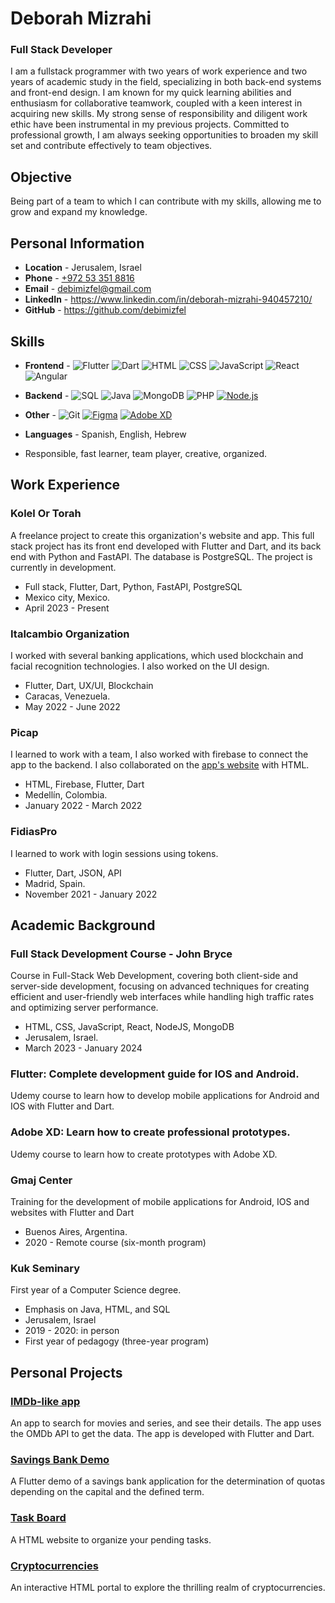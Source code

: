 # Deborah Mizrahi
 
### Full Stack Developer

I am a fullstack programmer with two years of work experience and two years of academic study in the field, specializing in both back-end systems and front-end design. I am known for my quick learning abilities and enthusiasm for collaborative teamwork, coupled with a keen interest in acquiring new skills. My strong sense of responsibility and diligent work ethic have been instrumental in my previous projects. Committed to professional growth, I am always seeking opportunities to broaden my skill set and contribute effectively to team objectives.

## Objective

Being part of a team to which I can contribute with my skills, allowing me to grow and expand my knowledge.

## Personal Information

- **Location** - Jerusalem, Israel
- **Phone** - [+972 53 351 8816](tel:+972533518816)
- **Email** - [debimizfel@gmail.com](mailto:debimizfel@gmail.com)
- **LinkedIn** - https://www.linkedin.com/in/deborah-mizrahi-940457210/
- **GitHub** - https://github.com/debimizfel

## Skills

- **Frontend** - ![Flutter](https://raster.shields.io/badge/Flutter-02569B?logo=flutter&logoColor=white&style=flat)
 ![Dart](https://raster.shields.io/badge/Dart-0175C2?logo=dart&logoColor=white&style=flat)
 ![HTML](https://raster.shields.io/badge/HTML5-E34F26?logo=html5&logoColor=white&style=flat)
 ![CSS](https://raster.shields.io/badge/CSS3-1572B6?logo=css3&logoColor=white&style=flat)
 ![JavaScript](https://raster.shields.io/badge/JavaScript-F7DF1E?logo=javascript&logoColor=black&style=flat)
 ![React](https://img.shields.io/badge/React-61DAFB?logo=react&logoColor=white&style=flat)
 ![Angular](https://img.shields.io/badge/Angular-DD0031?logo=angular&logoColor=white&style=flat)


- **Backend** - ![SQL](https://raster.shields.io/badge/SQL-4479A1?style=flat)
 ![Java](https://raster.shields.io/badge/Java-007396?style=flat)
 ![MongoDB](https://img.shields.io/badge/MongoDB-47A248?logo=mongodb&logoColor=white&style=flat)
 ![PHP](https://img.shields.io/badge/PHP-777BB4?logo=php&logoColor=white&style=flat)
[![Node.js](https://img.shields.io/badge/Node.js-339933?logo=node.js&logoColor=white&style=flat)](https://nodejs.org/)


- **Other** - ![Git](https://raster.shields.io/badge/Git-F05032?logo=git&logoColor=white&style=flat)
[![Figma](https://img.shields.io/badge/Figma-2C2D72?logo=figma&logoColor=white&style=flat)](https://www.figma.com/)
[![Adobe XD](https://img.shields.io/badge/Adobe_XD-FF61F6?logo=adobe-xd&logoColor=white&style=flat)](https://www.adobe.com/products/xd.html)

- **Languages** - Spanish, English, Hebrew

- Responsible, fast learner, team player, creative, organized.

## Work Experience

### Kolel Or Torah

A freelance project to create this organization's website and app. This full stack project has its front end developed with Flutter and Dart, and its back end with Python and FastAPI. The database is PostgreSQL. The project is currently in development.

- Full stack, Flutter, Dart, Python, FastAPI, PostgreSQL
- Mexico city, Mexico.
- April 2023 - Present

### Italcambio Organization

I worked with several banking applications, which used blockchain and facial recognition technologies. I also worked on the UI design.

- Flutter, Dart, UX/UI, Blockchain
- Caracas, Venezuela.
- May 2022 - June 2022

### Picap

I learned to work with a team, I also worked with firebase to connect the app to the backend. I also collaborated on the [app's website](https://www.cocoa.app/) with HTML.

- HTML, Firebase, Flutter, Dart
- Medellín, Colombia.
- January 2022 - March 2022

### FidiasPro

I learned to work with login sessions using tokens.

- Flutter, Dart, JSON, API
- Madrid, Spain.
- November 2021 - January 2022

## Academic Background

### Full Stack Development Course - John Bryce

Course in Full-Stack Web Development, covering both client-side and server-side development, focusing on advanced techniques for creating efficient and user-friendly web interfaces while handling high traffic rates and optimizing server performance.

- HTML, CSS, JavaScript, React, NodeJS, MongoDB
- Jerusalem, Israel.
- March 2023 - January 2024

### Flutter: Complete development guide for IOS and Android.

Udemy course to learn how to develop mobile applications for Android and IOS with Flutter and Dart.

### Adobe XD: Learn how to create professional prototypes.

Udemy course to learn how to create prototypes with Adobe XD.

### Gmaj Center

Training for the development of mobile applications for Android, IOS and websites with Flutter and Dart

- Buenos Aires, Argentina.
- 2020 - Remote course (six-month program)

### Kuk Seminary

First year of a Computer Science degree.

- Emphasis on Java, HTML, and SQL
- Jerusalem, Israel
- 2019 - 2020: in person
- First year of pedagogy (three-year program)

## Personal Projects

### [IMDb-like app](https://github.com/debimizfel/Proyecto-IMDb)

An app to search for movies and series, and see their details. The app uses the OMDb API to get the data. The app is developed with Flutter and Dart.

### [Savings Bank Demo](https://github.com/debimizfel/Caja-de-ahorro--Demo-)

A Flutter demo of a savings bank application for the determination of quotas depending on the capital and the defined term.

### [Task Board](https://github.com/debimizfel/Task-Board)

A HTML website to organize your pending tasks.

### [Cryptocurrencies](https://github.com/debimizfel-john-brice/Cryptocurrencies)

An interactive HTML portal to explore the thrilling realm of cryptocurrencies.
